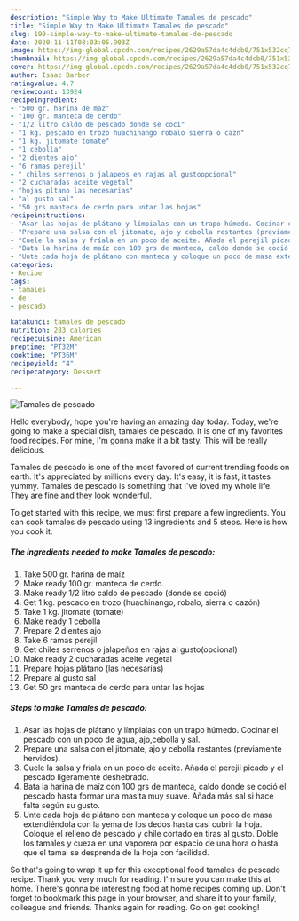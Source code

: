 ```yaml
---
description: "Simple Way to Make Ultimate Tamales de pescado"
title: "Simple Way to Make Ultimate Tamales de pescado"
slug: 190-simple-way-to-make-ultimate-tamales-de-pescado
date: 2020-11-11T08:03:05.903Z
image: https://img-global.cpcdn.com/recipes/2629a57da4c4dcb0/751x532cq70/tamales-de-pescado-foto-principal.jpg
thumbnail: https://img-global.cpcdn.com/recipes/2629a57da4c4dcb0/751x532cq70/tamales-de-pescado-foto-principal.jpg
cover: https://img-global.cpcdn.com/recipes/2629a57da4c4dcb0/751x532cq70/tamales-de-pescado-foto-principal.jpg
author: Isaac Barber
ratingvalue: 4.7
reviewcount: 13924
recipeingredient:
- "500 gr. harina de maz"
- "100 gr. manteca de cerdo"
- "1/2 litro caldo de pescado donde se coci"
- "1 kg. pescado en trozo huachinango robalo sierra o cazn"
- "1 kg. jitomate tomate"
- "1 cebolla"
- "2 dientes ajo"
- "6 ramas perejil"
- " chiles serrenos o jalapeos en rajas al gustoopcional"
- "2 cucharadas aceite vegetal"
- "hojas pltano las necesarias"
- "al gusto sal"
- "50 grs manteca de cerdo para untar las hojas"
recipeinstructions:
- "Asar las hojas de plátano y límpialas con un trapo húmedo. Cocinar el pescado con un poco de agua, ajo,cebolla y sal."
- "Prepare una salsa con el jitomate, ajo y cebolla restantes (previamente hervidos)."
- "Cuele la salsa y fríala en un poco de aceite. Añada el perejil picado y el pescado ligeramente deshebrado."
- "Bata la harina de maíz con 100 grs de manteca, caldo donde se coció el pescado hasta formar una masita muy suave. Añada más sal si hace falta según su gusto."
- "Unte cada hoja de plátano con manteca y coloque un poco de masa extendiéndola con la yema de los dedos hasta casi cubrir la hoja. Coloque el relleno de pescado y chile cortado en tiras al gusto. Doble los tamales y cueza en una vaporera por espacio de una hora o hasta que el tamal se desprenda de la hoja con facilidad."
categories:
- Recipe
tags:
- tamales
- de
- pescado

katakunci: tamales de pescado 
nutrition: 283 calories
recipecuisine: American
preptime: "PT32M"
cooktime: "PT36M"
recipeyield: "4"
recipecategory: Dessert

---
```



![Tamales de pescado](https://img-global.cpcdn.com/recipes/2629a57da4c4dcb0/751x532cq70/tamales-de-pescado-foto-principal.jpg)

Hello everybody, hope you're having an amazing day today. Today, we're going to make a special dish, tamales de pescado. It is one of my favorites food recipes. For mine, I'm gonna make it a bit tasty. This will be really delicious.

Tamales de pescado is one of the most favored of current trending foods on earth. It's appreciated by millions every day. It's easy, it is fast, it tastes yummy. Tamales de pescado is something that I've loved my whole life. They are fine and they look wonderful.




To get started with this recipe, we must first prepare a few ingredients. You can cook tamales de pescado using 13 ingredients and 5 steps. Here is how you cook it.

<!--inarticleads1-->

##### The ingredients needed to make Tamales de pescado:

1. Take 500 gr. harina de maíz
1. Make ready 100 gr. manteca de cerdo.
1. Make ready 1/2 litro caldo de pescado (donde se coció)
1. Get 1 kg. pescado en trozo (huachinango, robalo, sierra o cazón)
1. Take 1 kg. jitomate (tomate)
1. Make ready 1 cebolla
1. Prepare 2 dientes ajo
1. Take 6 ramas perejil
1. Get  chiles serrenos o jalapeños en rajas al gusto(opcional)
1. Make ready 2 cucharadas aceite vegetal
1. Prepare hojas plátano (las necesarias)
1. Prepare al gusto sal
1. Get 50 grs manteca de cerdo para untar las hojas




<!--inarticleads2-->

##### Steps to make Tamales de pescado:

1. Asar las hojas de plátano y límpialas con un trapo húmedo. Cocinar el pescado con un poco de agua, ajo,cebolla y sal.
1. Prepare una salsa con el jitomate, ajo y cebolla restantes (previamente hervidos).
1. Cuele la salsa y fríala en un poco de aceite. Añada el perejil picado y el pescado ligeramente deshebrado.
1. Bata la harina de maíz con 100 grs de manteca, caldo donde se coció el pescado hasta formar una masita muy suave. Añada más sal si hace falta según su gusto.
1. Unte cada hoja de plátano con manteca y coloque un poco de masa extendiéndola con la yema de los dedos hasta casi cubrir la hoja. Coloque el relleno de pescado y chile cortado en tiras al gusto. Doble los tamales y cueza en una vaporera por espacio de una hora o hasta que el tamal se desprenda de la hoja con facilidad.




So that's going to wrap it up for this exceptional food tamales de pescado recipe. Thank you very much for reading. I'm sure you can make this at home. There's gonna be interesting food at home recipes coming up. Don't forget to bookmark this page in your browser, and share it to your family, colleague and friends. Thanks again for reading. Go on get cooking!
